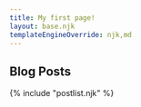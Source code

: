 ```yaml
---
title: My first page!
layout: base.njk
templateEngineOverride: njk,md
---
```


## Blog Posts

{% include "postlist.njk" %}